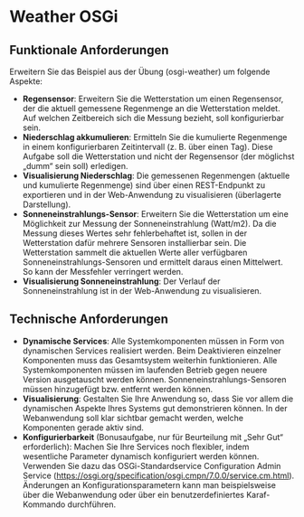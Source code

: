 # Weather OSGi

## Funktionale Anforderungen

Erweitern Sie das Beispiel aus der Übung (osgi-weather) um folgende Aspekte:
* **Regensensor**: Erweitern Sie die Wetterstation um einen Regensensor, der die aktuell gemessene Regenmenge an die Wetterstation meldet. Auf welchen Zeitbereich sich die Messung bezieht, soll konfigurierbar sein.
* **Niederschlag akkumulieren**: Ermitteln Sie die kumulierte Regenmenge in einem konfigurierbaren Zeitintervall (z. B. über einen Tag). Diese Aufgabe soll die Wetterstation und nicht der Regensensor (der möglichst „dumm“ sein soll) erledigen.
* **Visualisierung Niederschlag**: Die gemessenen Regenmengen (aktuelle und kumulierte Regenmenge) sind über einen REST-Endpunkt zu exportieren und in der Web-Anwendung zu visualisieren (überlagerte Darstellung).
* **Sonneneinstrahlungs-Sensor**: Erweitern Sie die Wetterstation um eine Möglichkeit zur Messung der Sonneneinstrahlung (Watt/m2). Da die Messung dieses Wertes sehr fehlerbehaftet ist, sollen in der Wetterstation dafür mehrere Sensoren installierbar sein. Die Wetterstation sammelt die aktuellen Werte aller verfügbaren Sonneneinstrahlungs-Sensoren und ermittelt daraus einen Mittelwert. So kann der Messfehler verringert werden.
* **Visualisierung Sonneneinstrahlung**: Der Verlauf der Sonneneinstrahlung ist in der Web-Anwendung zu visualisieren.

## Technische Anforderungen
* **Dynamische Services**: Alle Systemkomponenten müssen in Form von dynamischen Services realisiert werden. Beim Deaktivieren einzelner Komponenten muss das Gesamtsystem weiterhin funktionieren. Alle Systemkomponenten müssen im laufenden Betrieb gegen neuere Version ausgetauscht werden können. Sonneneinstrahlungs-Sensoren müssen hinzugefügt bzw. entfernt werden können.
* **Visualisierung**: Gestalten Sie Ihre Anwendung so, dass Sie vor allem die dynamischen Aspekte Ihres Systems gut demonstrieren können. In der Webanwendung soll klar sichtbar gemacht werden, welche Komponenten gerade aktiv sind.
* **Konfigurierbarkeit** (Bonusaufgabe, nur für Beurteilung mit „Sehr Gut“ erforderlich): Machen Sie Ihre Services noch flexibler, indem wesentliche Parameter dynamisch konfiguriert werden können. Verwenden Sie dazu das OSGi-Standardservice Configuration Admin Service (https://osgi.org/specification/osgi.cmpn/7.0.0/service.cm.html). Änderungen an Konfigurationsparametern kann man beispielsweise über die Webanwendung oder über ein benutzerdefiniertes Karaf-Kommando durchführen.